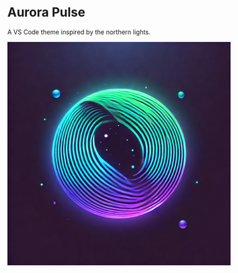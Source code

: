 # Aurora Pulse

A VS Code theme inspired by the northern lights.

![Aurora Pulse Logo](images/aurora-pulse.png)
